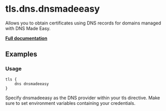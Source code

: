 # tls.dns.dnsmadeeasy

Allows you to obtain certificates using DNS records for domains managed with DNS Made Easy.

**[Full documentation](https://github.com/caddyserver/dnsproviders/blob/master/README.md)**

## Examples

### Usage

``` caddyfile
tls {
    dns dnsmadeeasy
}
```

Specify dnsmadeeasy as the DNS provider within your tls directive. Make sure to set environment variables containing
your credentials.
